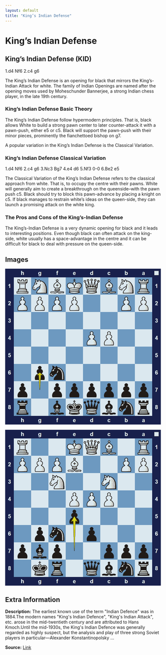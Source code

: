 ```yaml
---
layout: default
title: "King’s Indian Defense"
---
```



# King’s Indian Defense



## King’s Indian Defense (KID)

1.d4 Nf6 2.c4 g6

The King’s Indian Defense is an opening for black that mirrors the King’s-Indian Attack for white. The family of Indian Openings are named after the opening moves used by Moheschunder Bannerjee, a strong Indian chess player, in the late 19th century.

### King’s Indian Defense Basic Theory

The King’s Indian Defense follow hypermodern principles. That is, black allows White to build a strong pawn center to later counter-attack it with a pawn-push, either e5 or c5. Black will support the pawn-push with their minor pieces, prominently the fianchettoed bishop on g7.

A popular variation in the King’s Indian Defense is the Classical Variation.

### King’s Indian Defense Classical Variation

1.d4 Nf6 2.c4 g6 3.Nc3 Bg7 4.e4 d6 5.Nf3 0-0 6.Be2 e5

The Classical Variation of the King’s Indian Defense refers to the classical approach from white. That is, to occupy the centre with their pawns.  White will generally aim to create a breakthrough on the queenside–with the pawn push c5. Black should try to block this pawn-advance by placing a knight on c5. If black manages to restrain white’s ideas on the queen-side, they can launch a promising attack on the white king.

### The Pros and Cons of the King’s-Indian Defense

The King’s-Indian Defense is a very dynamic opening for black and it leads to interesting positions. Even though black can often attack on the king-side, white usually has a space-advantage in the centre and it can be difficult for black to deal with pressure on the queen-side.



## Images

![kings-indian-defense](../images/kings-indian-defense-1.png)

![kings-indian-defense](../images/kings-indian-defense-2.png)



## Extra Information
**Description:** The earliest known use of the term "Indian Defence" was in 1884.The modern names "King's Indian Defence", "King's Indian Attack", etc. arose in the mid-twentieth century and are attributed to Hans Kmoch.Until the mid-1930s, the King's Indian Defence was generally regarded as highly suspect, but the analysis and play of three strong Soviet players in particular—Alexander Konstantinopolsky ...

**Source:** [Link](https://en.wikipedia.org/wiki/King's_Indian_Defence)
